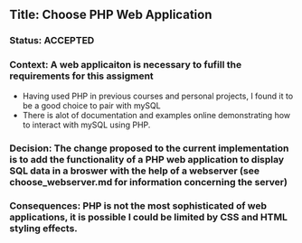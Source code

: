 ## Title: Choose PHP Web Application 
### Status: ACCEPTED 
### Context: A web applicaiton is necessary to fufill the requirements for this assigment 
* Having used PHP in previous courses and personal projects, I found it to be a good choice to pair with mySQL
* There is alot of documentation and examples online demonstrating how to interact with mySQL using PHP. 
### Decision: The change proposed to the current implementation is to add the functionality of a PHP web application to display SQL data in a broswer with the help of a webserver (see choose_webserver.md for information concerning the server)
### Consequences: PHP is not the most sophisticated of web applications, it is possible I could be limited by CSS and HTML styling effects. 
